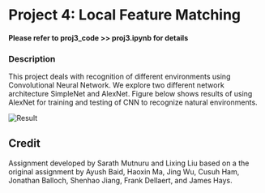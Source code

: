 # Project 4: Local Feature Matching

#### Please refer to proj3_code >> proj3.ipynb for details 

### Description
This project deals with recognition of different environments using Convolutional Neural Network. We explore two different network architecture SimpleNet and AlexNet. 
Figure below shows results of using AlexNet for training and testing of CNN to recognize natural environments.

<img src="Data/AlexNetScene.jpg" alt="Result">  

## Credit

Assignment developed by Sarath Mutnuru and Lixing Liu based on a the original assignment by Ayush Baid, Haoxin Ma, Jing Wu, Cusuh Ham, Jonathan Balloch, Shenhao Jiang, Frank Dellaert, and James Hays.
